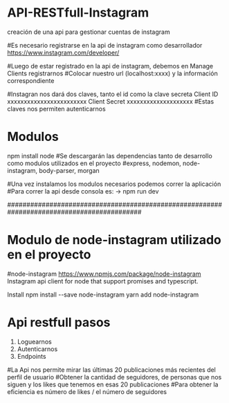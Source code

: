 # API-RESTfull-Instagram
creación de una api para gestionar cuentas de instagram

#Es necesario registrarse en la api de instagram como desarrollador
https://www.instagram.com/developer/ 

#Luego de estar registrado en la api de instagram, debemos en Manage Clients registrarnos
#Colocar nuestro url (localhost:xxxx) y la información correspondiente 

#Instagran nos dará  dos claves, tanto el id como la clave secreta
Client ID xxxxxxxxxxxxxxxxxxxxxxxx
Client Secret xxxxxxxxxxxxxxxxxxxx
#Estas claves nos permiten autenticarnos 

# Modulos
npm install node
#Se descargarán las dependencias tanto de desarrollo como modulos utilizados en el proyecto 
#express, nodemon, node-instagram, body-parser, morgan 

#Una vez instalamos los modulos necesarios podemos correr la aplicación
#Para correr la api desde consola es: -> npm run dev

###########################################################################################
# Modulo de node-instagram  utilizado en el proyecto

#node-instagram
https://www.npmjs.com/package/node-instagram
Instagram api client for node that support promises and typescript.

Install
npm install --save node-instagram
yarn add node-instagram

# Api restfull pasos 
1) Loguearnos 
2) Autenticarnos 
3) Endpoints 

#La Api nos permite mirar las últimas 20 publicaciones más recientes del perfil de usuario
#Obtener la cantidad de seguidores, de personas que nos siguen y los likes que tenemos en esas 20 publicaciones
#Para obtener la eficiencia es número de likes / el número de seguidores







